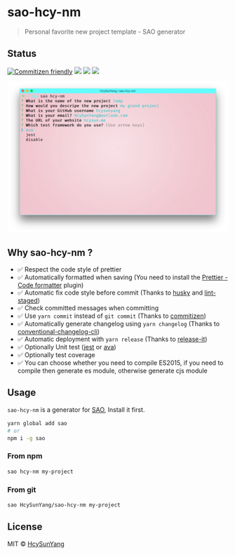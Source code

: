 # sao-hcy-nm

> Personal favorite new project template - SAO generator

## Status

[![Commitizen friendly](https://img.shields.io/badge/commitizen-friendly-brightgreen.svg)](http://commitizen.github.io/cz-cli/)
[![](https://img.shields.io/npm/v/sao-hcy-nm.svg)](https://www.npmjs.com/package/sao-hcy-nm)
[![](https://img.shields.io/npm/l/sao-hcy-nm.svg)](https://www.npmjs.com/package/sao-hcy-nm)
[![](https://badgen.net/badge/support%20me/donate/ff00ff)](https://www.patreon.com/HcySunYang)

![](https://github.com/HcySunYang/sao-hcy-nm/blob/master/imgs/preview.png)

## Why sao-hcy-nm ?

- ✅ Respect the code style of prettier
- ✅ Automatically formatted when saving (You need to install the [Prettier - Code formatter](https://marketplace.visualstudio.com/items?itemName=esbenp.prettier-vscode) plugin)
- ✅ Automatic fix code style before commit (Thanks to [husky](https://github.com/typicode/husky) and [lint-staged](https://github.com/okonet/lint-staged))
- ✅ Check committed messages when committing
- ✅ Use `yarn commit` instead of `git commit` (Thanks to [commitizen](http://commitizen.github.io/cz-cli/))
- ✅ Automatically generate changelog using `yarn changelog` (Thanks to [conventional-changelog-cli](https://github.com/conventional-changelog/conventional-changelog/tree/master/packages/conventional-changelog-cli))
- ✅ Automatic deployment with `yarn release` (Thanks to [release-it](https://github.com/webpro/release-it))
- ✅ Optionally Unit test ([jest](https://github.com/facebook/jest) or [ava](https://github.com/avajs/ava))
- ✅ Optionally test coverage
- ✅ You can choose whether you need to compile ES2015, if you need to compile then generate es module, otherwise generate cjs module

## Usage

`sao-hcy-nm` is a generator for [SAO](https://github.com/saojs/sao), Install it first.

```bash
yarn global add sao
# or
npm i -g sao
```

### From npm

```bash
sao hcy-nm my-project
```

### From git

```bash
sao HcySunYang/sao-hcy-nm my-project
```

## License

MIT &copy; [HcySunYang](github.com/HcySunYang)
